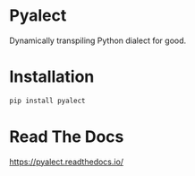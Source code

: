 # Pyalect

Dynamically transpiling Python dialect for good.


# Installation

```bash
pip install pyalect
```

# Read The Docs

https://pyalect.readthedocs.io/
